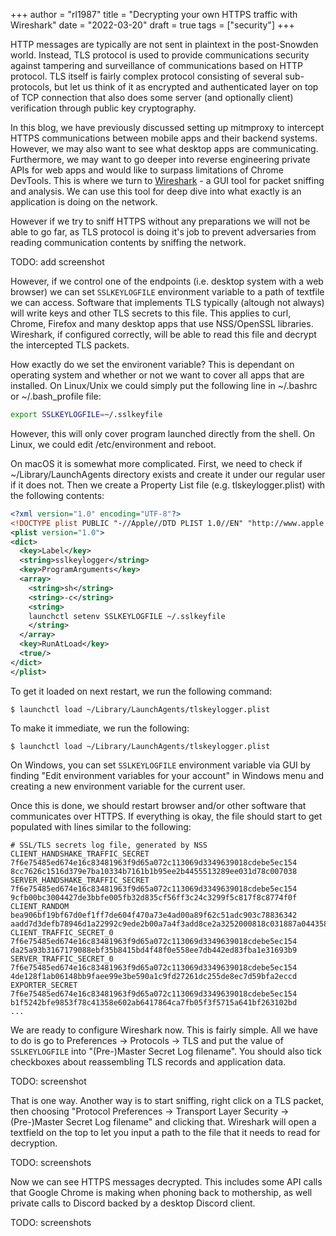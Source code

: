 +++
author = "rl1987"
title = "Decrypting your own HTTPS traffic with Wireshark"
date = "2022-03-20"
draft = true
tags = ["security"]
+++

HTTP messages are typically are not sent in plaintext in the post-Snowden world. Instead, TLS protocol is used
to provide communications security against tampering and surveillance of communications based on HTTP protocol.
TLS itself is fairly complex protocol consisting of several sub-protocols, but let us think of it as encrypted
and authenticated layer on top of TCP connection that also does some server (and optionally client) verification through
public key cryptography.

In this blog, we have previously discussed setting up mitmproxy to intercept HTTPS communications between
mobile apps and their backend systems. However, we may also want to see what desktop apps are communicating.
Furthermore, we may want to go deeper into reverse engineering private APIs for web apps and would like to 
surpass limitations of Chrome DevTools. This is where we turn to [Wireshark](https://www.wireshark.org/) -
a GUI tool for packet sniffing and analysis. We can use this tool for deep dive into what exactly is
an application is doing on the network.

However if we try to sniff HTTPS without any preparations we will not be able to go far, as TLS protocol
is doing it's job to prevent adversaries from reading communication contents by sniffing the network.

TODO: add screenshot

However, if we control one of the endpoints (i.e. desktop system with a web browser) we can set
`SSLKEYLOGFILE` environment variable to a path of textfile we can access. Software that implements
TLS typically (altough not always) will write keys and other TLS secrets to this file. This applies
to curl, Chrome, Firefox and many desktop apps that use NSS/OpenSSL libraries. Wireshark, if configured
correctly, will be able to read this file and decrypt the intercepted TLS packets.

How exactly do we set the environent variable? This is dependant on operating system and whether or not
we want to cover all apps that are installed. On Linux/Unix we could simply put the following line
in ~/.bashrc or ~/.bash_profile file:

```bash
export SSLKEYLOGFILE=~/.sslkeyfile
```

However, this will only cover program launched directly from the shell. On Linux, we could edit
/etc/environment and reboot. 

On macOS it is somewhat more complicated. First, we need to check if ~/Library/LaunchAgents directory
exists and create it under our regular user if it does not. Then we create a Property List file
(e.g. tlskeylogger.plist) with the following contents:

```xml
<?xml version="1.0" encoding="UTF-8"?>
<!DOCTYPE plist PUBLIC "-//Apple//DTD PLIST 1.0//EN" "http://www.apple.com/DTDs/PropertyList-1.0.dtd">
<plist version="1.0">
<dict>
  <key>Label</key>
  <string>sslkeylogger</string>
  <key>ProgramArguments</key>
  <array>
    <string>sh</string>
    <string>-c</string>
    <string>
    launchctl setenv SSLKEYLOGFILE ~/.sslkeyfile
    </string>
  </array>
  <key>RunAtLoad</key>
  <true/>
</dict>
</plist>
```

To get it loaded on next restart, we run the following command:

```
$ launchctl load ~/Library/LaunchAgents/tlskeylogger.plist
```

To make it immediate, we run the following:

```
$ launchctl load ~/Library/LaunchAgents/tlskeylogger.plist
```

On Windows, you can set `SSLKEYLOGFILE` environment variable via GUI by finding
"Edit environment variables for your account" in Windows menu and creating a new environment
variable for the current user.

Once this is done, we should restart browser and/or other software that communicates over HTTPS.
If everything is okay, the file should start to get populated with lines similar to the following:

```
# SSL/TLS secrets log file, generated by NSS
CLIENT_HANDSHAKE_TRAFFIC_SECRET 7f6e75485ed674e16c83481963f9d65a072c113069d3349639018cdebe5ec154 8cc7626c1516d379e7ba10334b7161b1b95ee2b4455513289ee031d78c007038
SERVER_HANDSHAKE_TRAFFIC_SECRET 7f6e75485ed674e16c83481963f9d65a072c113069d3349639018cdebe5ec154 9cfb00bc3004427de3bbfe005fb32d835cf56ff3c24c3299f5c817f8c8774f0f
CLIENT_RANDOM bea906bf19bf67d0ef1ff7de604f470a73e4ad00a89f62c51adc903c78836342 aadd7d3defb78946d1a22992c9ede2b00a7a4f3add8ce2a3252000818c031887a044358e40665807d6ec813f2fb8d173
CLIENT_TRAFFIC_SECRET_0 7f6e75485ed674e16c83481963f9d65a072c113069d3349639018cdebe5ec154 da25a93b3167179088ebf35b8415bd4f48f0e558ee7db442ed83fba1e31693b9
SERVER_TRAFFIC_SECRET_0 7f6e75485ed674e16c83481963f9d65a072c113069d3349639018cdebe5ec154 4de128f1ab06148bb9faee99e3be590a1c9fd27261dc255de8ec7d59bfa2eccd
EXPORTER_SECRET 7f6e75485ed674e16c83481963f9d65a072c113069d3349639018cdebe5ec154 b1f5242bfe9853f78c41358e602ab6417864ca7fb05f3f5715a641bf263102bd
...
```

We are ready to configure Wireshark now. This is fairly simple. All we have to do is go to Preferences -> 
Protocols -> TLS and put the value of `SSLKEYLOGFILE` into "(Pre-)Master Secret Log filename". 
You should also tick checkboxes about reassembling TLS records and application data.

TODO: screenshot

That is one way. Another way is to start sniffing, right click on a TLS packet, then 
choosing "Protocol Preferences -> Transport Layer Security -> (Pre-)Master Secret Log
filename" and clicking that. Wireshark will open a textfield on the top to let you input a path 
to the file that it needs to read for decryption.

TODO: screenshots

Now we can see HTTPS messages decrypted. This includes some API calls that Google Chrome 
is making when phoning back to mothership, as well private calls to Discord backed by a 
desktop Discord client.

TODO: screenshots


